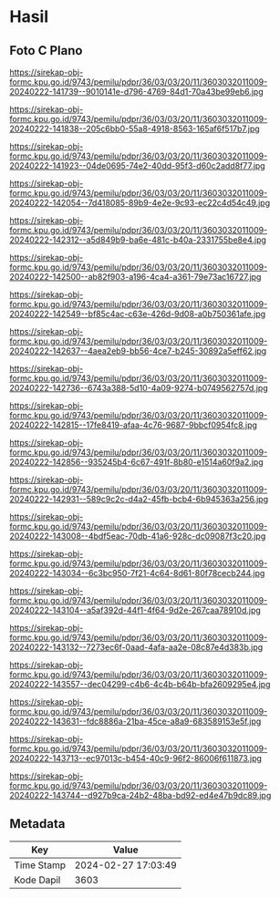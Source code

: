 # Hasil

## Foto C Plano

https://sirekap-obj-formc.kpu.go.id/9743/pemilu/pdpr/36/03/03/20/11/3603032011009-20240222-141739--9010141e-d796-4769-84d1-70a43be99eb6.jpg

https://sirekap-obj-formc.kpu.go.id/9743/pemilu/pdpr/36/03/03/20/11/3603032011009-20240222-141838--205c6bb0-55a8-4918-8563-165af6f517b7.jpg

https://sirekap-obj-formc.kpu.go.id/9743/pemilu/pdpr/36/03/03/20/11/3603032011009-20240222-141923--04de0695-74e2-40dd-95f3-d60c2add8f77.jpg

https://sirekap-obj-formc.kpu.go.id/9743/pemilu/pdpr/36/03/03/20/11/3603032011009-20240222-142054--7d418085-89b9-4e2e-9c93-ec22c4d54c49.jpg

https://sirekap-obj-formc.kpu.go.id/9743/pemilu/pdpr/36/03/03/20/11/3603032011009-20240222-142312--a5d849b9-ba6e-481c-b40a-2331755be8e4.jpg

https://sirekap-obj-formc.kpu.go.id/9743/pemilu/pdpr/36/03/03/20/11/3603032011009-20240222-142500--ab82f903-a196-4ca4-a361-79e73ac16727.jpg

https://sirekap-obj-formc.kpu.go.id/9743/pemilu/pdpr/36/03/03/20/11/3603032011009-20240222-142549--bf85c4ac-c63e-426d-9d08-a0b750361afe.jpg

https://sirekap-obj-formc.kpu.go.id/9743/pemilu/pdpr/36/03/03/20/11/3603032011009-20240222-142637--4aea2eb9-bb56-4ce7-b245-30892a5eff62.jpg

https://sirekap-obj-formc.kpu.go.id/9743/pemilu/pdpr/36/03/03/20/11/3603032011009-20240222-142736--6743a388-5d10-4a09-9274-b0749562757d.jpg

https://sirekap-obj-formc.kpu.go.id/9743/pemilu/pdpr/36/03/03/20/11/3603032011009-20240222-142815--17fe8419-afaa-4c76-9687-9bbcf0954fc8.jpg

https://sirekap-obj-formc.kpu.go.id/9743/pemilu/pdpr/36/03/03/20/11/3603032011009-20240222-142856--935245b4-6c67-491f-8b80-e1514a60f9a2.jpg

https://sirekap-obj-formc.kpu.go.id/9743/pemilu/pdpr/36/03/03/20/11/3603032011009-20240222-142931--589c9c2c-d4a2-45fb-bcb4-6b945363a256.jpg

https://sirekap-obj-formc.kpu.go.id/9743/pemilu/pdpr/36/03/03/20/11/3603032011009-20240222-143008--4bdf5eac-70db-41a6-928c-dc09087f3c20.jpg

https://sirekap-obj-formc.kpu.go.id/9743/pemilu/pdpr/36/03/03/20/11/3603032011009-20240222-143034--6c3bc950-7f21-4c64-8d61-80f78cecb244.jpg

https://sirekap-obj-formc.kpu.go.id/9743/pemilu/pdpr/36/03/03/20/11/3603032011009-20240222-143104--a5af392d-44f1-4f64-9d2e-267caa78910d.jpg

https://sirekap-obj-formc.kpu.go.id/9743/pemilu/pdpr/36/03/03/20/11/3603032011009-20240222-143132--7273ec6f-0aad-4afa-aa2e-08c87e4d383b.jpg

https://sirekap-obj-formc.kpu.go.id/9743/pemilu/pdpr/36/03/03/20/11/3603032011009-20240222-143557--dec04299-c4b6-4c4b-b64b-bfa2609295e4.jpg

https://sirekap-obj-formc.kpu.go.id/9743/pemilu/pdpr/36/03/03/20/11/3603032011009-20240222-143631--fdc8886a-21ba-45ce-a8a9-683589153e5f.jpg

https://sirekap-obj-formc.kpu.go.id/9743/pemilu/pdpr/36/03/03/20/11/3603032011009-20240222-143713--ec97013c-b454-40c9-96f2-86006f611873.jpg

https://sirekap-obj-formc.kpu.go.id/9743/pemilu/pdpr/36/03/03/20/11/3603032011009-20240222-143744--d927b9ca-24b2-48ba-bd92-ed4e47b9dc89.jpg


## Metadata

| Key        | Value               |
| ---------- | ------------------- |
| Time Stamp | 2024-02-27 17:03:49 |
| Kode Dapil | 3603                |



